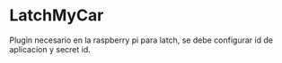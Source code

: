 # LatchMyCar
Plugin necesario en la raspberry pi para latch, se debe configurar id de aplicacion y secret id.
